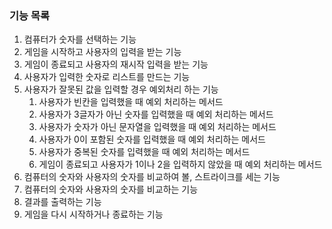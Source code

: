### 기능 목록

1. 컴퓨터가 숫자를 선택하는 기능
2. 게임을 시작하고 사용자의 입력을 받는 기능
3. 게임이 종료되고 사용자의 재시작 입력을 받는 기능
4. 사용자가 입력한 숫자로 리스트를 만드는 기능
5. 사용자가 잘못된 값을 입력할 경우 예외처리 하는 기능
   1. 사용자가 빈칸을 입력했을 때 예외 처리하는 메서드
   2. 사용자가 3글자가 아닌 숫자를 입력했을 때 예외 처리하는 메서드
   3. 사용자가 숫자가 아닌 문자열을 입력했을 때 예외 처리하는 메서드
   4. 사용자가 0이 포함된 숫자를 입력했을 때 예외 처리하는 메서드
   5. 사용자가 중복된 숫자를 입력했을 때 예외 처리하는 메서드
   6. 게임이 종료되고 사용자가 1이나 2을 입력하지 않았을 때 예외 처리하는 메서드
6. 컴퓨터의 숫자와 사용자의 숫자를 비교하여 볼, 스트라이크를 세는 기능
7. 컴퓨터의 숫자와 사용자의 숫자를 비교하는 기능
8. 결과를 출력하는 기능
9. 게임을 다시 시작하거나 종료하는 기능